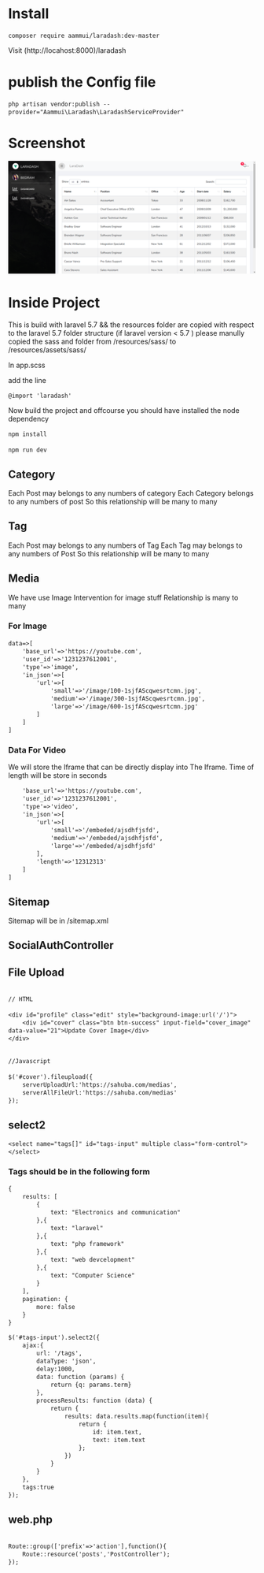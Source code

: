 # Install 

```
composer require aammui/laradash:dev-master
```
Visit (http://locahost:8000)/laradash

# publish the Config file
```
php artisan vendor:publish --provider="Aammui\Laradash\LaradashServiceProvider"
```

# Screenshot
![ScreenShot](https://raw.githubusercontent.com/bedus-creation/laradash/master/docs/screenshot.png)

# Inside Project

This is build with laravel 5.7 && the resources folder are copied with respect to the laravel 5.7 folder structure (if laravel version < 5.7 ) please manully copied the sass and folder from /resources/sass/ to /resources/assets/sass/

In app.scss

add the line 

```
@import 'laradash' 

```

Now build the project and offcourse you should have installed the node dependency 

```
npm install

npm run dev

```

## Category

Each Post may belongs to any numbers of category
Each Category belongs to any numbers of post
So this relationship will be many to many

## Tag

Each Post may belongs to any numbers of Tag
Each Tag may belongs to any numbers of Post
So this relationship will be many to many


## Media

We have use Image Intervention for image stuff
Relationship is many to many

### For Image

```
data=>[
    'base_url'=>'https://youtube.com',
    'user_id'=>'1231237612001',
    'type'=>'image',
    'in_json'=>[
        'url'=>[
            'small'=>'/image/100-1sjfAScqwesrtcmn.jpg',
            'medium'=>'/image/300-1sjfAScqwesrtcmn.jpg',
            'large'=>'/image/600-1sjfAScqwesrtcmn.jpg'
        ]
    ]
]
```

### Data For Video

We will store the Iframe that can be directly display into
The Iframe.
Time of length will be store in seconds

```data=>[
    'base_url'=>'https://youtube.com',
    'user_id'=>'1231237612001',
    'type'=>'video',
    'in_json'=>[
        'url'=>[
            'small'=>'/embeded/ajsdhfjsfd',
            'medium'=>'/embeded/ajsdhfjsfd',
            'large'=>'/embeded/ajsdhfjsfd'
        ],
        'length'=>'12312313'
    ]
]

```

## Sitemap 

Sitemap will be in /sitemap.xml


## SocialAuthController


## File Upload

```

// HTML

<div id="profile" class="edit" style="background-image:url('/')">
    <div id="cover" class="btn btn-success" input-field="cover_image" data-value="21">Update Cover Image</div>
</div>

```

```

//Javascript

$('#cover').fileupload({
    serverUploadUrl:'https://sahuba.com/medias',
    serverAllFileUrl:'https://sahuba.com/medias'
});

```


## select2

```
<select name="tags[]" id="tags-input" multiple class="form-control"></select>
```

### Tags should be in the following form

```
{
    results: [
        {
            text: "Electronics and communication"
        },{
            text: "laravel"
        },{
            text: "php framework"
        },{
            text: "web devcelopment"
        },{
            text: "Computer Science"
        }
    ],
    pagination: {
        more: false
    }
}

```


```
$('#tags-input').select2({
    ajax:{
        url: '/tags',
        dataType: 'json',
        delay:1000,
        data: function (params) {
            return {q: params.term}
        },
        processResults: function (data) {
            return {
                results: data.results.map(function(item){
                    return {
                        id: item.text,
                        text: item.text
                    };
                })
            }
        }
    },
    tags:true
});
```

## web.php

```

Route::group(['prefix'=>'action'],function(){
    Route::resource('posts','PostController');
});



```